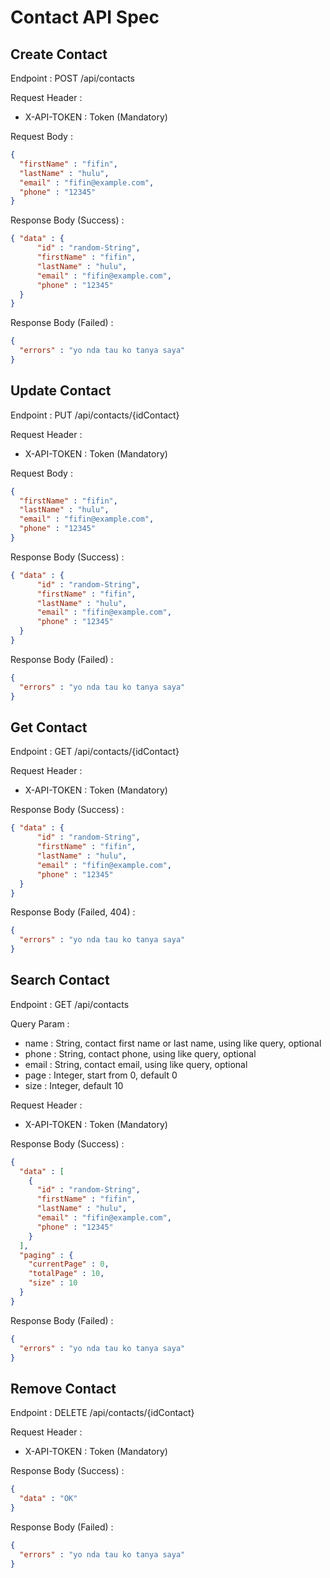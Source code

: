 # Contact API Spec

## Create Contact

Endpoint : POST /api/contacts

Request Header :

- X-API-TOKEN : Token (Mandatory)

Request Body :
```json
{
  "firstName" : "fifin",
  "lastName" : "hulu",
  "email" : "fifin@example.com",
  "phone" : "12345"
}
```

Response Body (Success) :
```json
{ "data" : {
      "id" : "random-String",
      "firstName" : "fifin",
      "lastName" : "hulu",
      "email" : "fifin@example.com",
      "phone" : "12345"
  }
}
```

Response Body (Failed) :
```json
{
  "errors" : "yo nda tau ko tanya saya"
}
```

## Update Contact

Endpoint : PUT /api/contacts/{idContact}

Request Header :

- X-API-TOKEN : Token (Mandatory)

Request Body :
```json
{
  "firstName" : "fifin",
  "lastName" : "hulu",
  "email" : "fifin@example.com",
  "phone" : "12345"
}
```

Response Body (Success) :
```json
{ "data" : {
      "id" : "random-String",
      "firstName" : "fifin",
      "lastName" : "hulu",
      "email" : "fifin@example.com",
      "phone" : "12345"
  }
}
```

Response Body (Failed) :
```json
{
  "errors" : "yo nda tau ko tanya saya"
}
```


## Get Contact

Endpoint : GET /api/contacts/{idContact}

Request Header :

- X-API-TOKEN : Token (Mandatory)

Response Body (Success) :
```json
{ "data" : {
      "id" : "random-String",
      "firstName" : "fifin",
      "lastName" : "hulu",
      "email" : "fifin@example.com",
      "phone" : "12345"
  }
}
```

Response Body (Failed, 404) :
```json
{
  "errors" : "yo nda tau ko tanya saya"
}
```

## Search Contact

Endpoint : GET /api/contacts

Query Param :

- name : String, contact first name or last name, using like query, optional
- phone : String, contact phone, using like query, optional
- email : String, contact email, using like query, optional
- page : Integer, start from 0, default 0
- size : Integer, default 10

Request Header :

- X-API-TOKEN : Token (Mandatory)

Response Body (Success) :
```json
{
  "data" : [
    {
      "id" : "random-String",
      "firstName" : "fifin",
      "lastName" : "hulu",
      "email" : "fifin@example.com",
      "phone" : "12345"
    }
  ],
  "paging" : {
    "currentPage" : 0,
    "totalPage" : 10,
    "size" : 10
  }
}
```

Response Body (Failed) :
```json
{
  "errors" : "yo nda tau ko tanya saya"
}
```

## Remove Contact

Endpoint : DELETE /api/contacts/{idContact}

Request Header :

- X-API-TOKEN : Token (Mandatory)

Response Body (Success) :
```json
{
  "data" : "OK"
}
```

Response Body (Failed) :
```json
{
  "errors" : "yo nda tau ko tanya saya"
}
```
